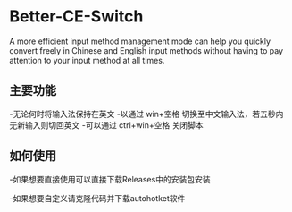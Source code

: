 # Better-CE-Switch
A more efficient input method management mode can help you quickly convert freely in Chinese and English input methods without having to pay attention to your input method at all times.

## 主要功能
-无论何时将输入法保持在英文
-以通过 win+空格 切换至中文输入法，若五秒内无新输入则切回英文
-可以通过 ctrl+win+空格 关闭脚本

## 如何使用
-如果想要直接使用可以直接下载Releases中的安装包安装

-如果想要自定义请克隆代码并下载autohotket软件
